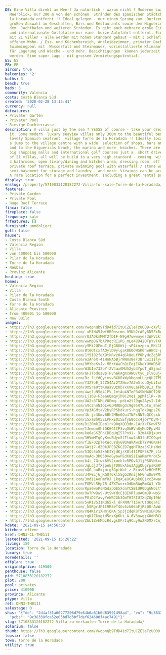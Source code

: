 ```yaml
---
DE: Eine Villa direkt am Meer? Ja natürlich - warum nicht ? Moderne Luxusvillen mit
  Meerblick, nur 300 m von den schönen  Stränden des spanischen Städtchens Torre de
  la Horadada entfernt !! Ideal gelegen - nur einen Sprung zum  Dorfzentrum mit einer
  großen Auswahl an Geschäften, Bars und Restaurants sowie dem Higuericas Strand,
  dem  Jachthafen und weiteren Stränden. Es gibt auch mehrere große Einkaufszentren
  und internationale Golfplätze nur eine  kurze Autofahrt entfernt. Eine Residenz
  mit 21 Villen - alle werden mit hohem Standard gebaut - mit 3 Schlafzimmern, 3  Bädern,
  offenem Wohn- / Ess- und Küchenbereich, Ankleidezimmer, privater Dachterrasse, privatem
  Swimmingpool mit  Wasserfall und Steinmauer, vorinstallierte Klimaanlage, Keller
  für Lagerung und Wäsche - und mehr. Besichtigungen  können jederzeit arrangiert
  werden. Eine super Lage - mit grossem Vermietungspotential.
ES: ES
FR: FR
aircon: true
balconies: '2'
baths: 3
beach: true
beds: 3
community: Valencia
costa: Costa Blanca Süd
created: '2020-02-28 13:15:41'
currency: null
defeatures:
- Privater Garten
- Privater Pool
- Riesige Dachterrasse
description: A villa just by the sea ? YESSS of course - take your dream and - live
  it. Some modern  luxury seaview villas only 300m to the beautiful beaches of the
  lovely Spanish seafront  village Torre de la Horadada !! Ideally located - just
  a jump to the village centre with a wide  selection of shops, bars and restaurants
  and to the Higuericas beach, the marina and more  beaches. There are also several
  big shopping malls and international golf courses just a  short drive away. A residence
  of 21 villas, all will be build to a very high standard - coming  with 3 bedrooms,
  3 bathrooms, open living/dining and kitchen area, dressing room, off road  parking,
  private roof terrace, private swimming pool with waterfall / stone wall, pre-installed  A/C,
  semi-basement for storage and laundry - and more. Viewings can be arranged at any  time.
  A rare location for a perfect investment. Including a great rental potential.
display: true
enslug: /property/5710833120182272-Villa-for-sale-Torre-de-la-Horadada/
features:
- Private Garden
- Private Pool
- Huge Roof Terrace
finca: false
fireplace: false
frequency: sale
frfeatures: []
furnished: unmöbliert
golf: false
hauser:
- Costa Blanca Süd
- Valencia Region
- Villa
- von 400001 bis 500000
- Pilar de la Horadada
- Torre de la Horadada
- Neubau
- Provinz Alicante
heating: true
homes:
- Valencia Region
- Villa
- Pilar de la Horadada
- Costa Blanca South
- Torre de la Horadada
- Alicante Province
- from 400001 to 500000
- New Build
images:
- https://lh3.googleusercontent.com/VwopnQb9TdD4id7ItUCZEleTzUO09-cXVlzN-wU_IuWzxBn6jBbq93JYWDlKwLigV37OTlDXGe2pBPRL2PcmLNJ8px_OdKnB=w640-rj-e30-l100
- https://lh3.googleusercontent.com/_xMfN45JwfHR0osrmn_05Kb2rASy8D5ZxRgzuAyb7RLLry1qqotiHux7WiX82itPtth7XoiI8M8C1XkAnc3zZ9s5lm-kaApssQ=w640-rj-e30-l100
- https://lh3.googleusercontent.com/rUJAQkmMMT2fDIF-N9gH7uwwnyes3WFVLk7_58SRsIBX5SFzrxt_GHIMsmJCzGcSIvsZNrkXttnyC0by2rzpccfCp3hAjDBkVQ8=w640-rj-e30-l100
- https://lh3.googleusercontent.com/wwMpDG7bAPRqcRI1RG_mLo48D42OTpYvTKN3fLZ9ywP9jSXgfbyOOLyPve6iOo2pcfgUpuF1Kk-3nkTvgL3TXDMWHzGjt2K3=w640-rj-e30-l100
- https://lh3.googleusercontent.com/y9Mi2QFmuI_BjG8UWij-sP4inzpca_BKL1BXSJ4FAar1996hbOHIXJPEc7AciQjj9oPsc0Af4EhxDXMWwEJ7wNKSARm_DwaMEQ=w640-rj-e30-l100
- https://lh3.googleusercontent.com/Bt6OtcxfAOylD9ylgaXBEOoWGK6nwHWdz-prwaetdErsXzqmeUwRgO9IdvN4i3EnqfkLPkYdAbgsnDWK1SBI08Q3Hqitb_-uPz8=w640-rj-e30-l100
- https://lh3.googleusercontent.com/1Y5I02feX9tkRvz04gGkUeLfPOhyHcZe5RVvZzQz1HEVWOjyVw_c7qhcDt5MKLfpp4YKm2lM5j5Wo0dCE9goTXhh7NLuFTnp6A=w640-rj-e30-l100
- https://lh3.googleusercontent.com/ezAn6X-41HnNAbBjrWNms8eF3BrLw11ilyc8OZylNWWBZVw-rr5lgU0NMP5VWYrm87m0cD1LxWZ1HMDOtXJKPvcEUyM6fAdBMg=w640-rj-e30-l100
- https://lh3.googleusercontent.com/0MYbeKvJv-MBrtWaChQiEojEXkeYUVWD6UY4GnInRHxdE5RoIT5l_K63bQkrJRed6YF-xOkt2SHj3vCvjjE02DKI-BgQz7GtctE=w640-rj-e30-l100
- https://lh3.googleusercontent.com/W3UIe732oY-ZV4axGMU52yb3YpoT_dSjaxSTcgzjnFNrzkq-PMtLJY_ftEkTOPHWmsphbMn28liYLIn-vyZIx3Y1Qjd8iNGpzg=w640-rj-e30-l100
- https://lh3.googleusercontent.com/aFJToduz8pTHvnakAgmcANU7tyu_slV6uj4ckiNEFPSxa9myYyMZvh5KLim79QtwWNsAVKU4Tts0HBya1UN_4ZULvJd39dEegTA=w640-rj-e30-l100
- https://lh3.googleusercontent.com/Bz_lLfdQyimvv8XHBxWykbgooLLqeQU2TPDhB09tUfW_138SYgk0XJTFVypRFX-bpgVQne6L8_TKqregDaqVwn6rVgk7wyn6=w640-rj-e30-l100
- https://lh3.googleusercontent.com/Y3Z7oE_32Z54Ai2T2Nwv7AJw5louQybiIxCSm5xQpVVVdvEFs-FzRV-1uvjFbOu0UEVjT_Dv6KWTuLqMnTj51xjnazrXceacpQ=w640-rj-e30-l100
- https://lh3.googleusercontent.com/OmSre0ttKWaaVUzObTxKVuLaFkbQ8IJ_fndFVdP4QseQ268SuJ-pH865ilVSWndsxqlONbyfMhW0NDcCgj3GaUXtbG8xAYpg6Q=w640-rj-e30-l100
- https://lh3.googleusercontent.com/4wcluN5q41PV_1mtAu4NTeP84SkM40Cf2NVShmR079x6F6CoY2xL4ZlIYUdZfizP4OFXtFfNCFlNAgbl0LXNx0ZMmYW4CtcC-OQ=w640-rj-e30-l100
- https://lh3.googleusercontent.com/Lj16B-F3eaeQmqvjh0C2Vq1_ppMlilR--UdSKOozYT5m1z26cKouiVF9n9v3EQDKzEATcQi1hnaOSLsh0H-l6MDe6tzsRyDtBIg=w640-rj-e30-l100
- https://lh3.googleusercontent.com/UA2c6TNMLV0Emq--pdim2t29qu2AysI-IdsRuuWPhIJjqB40c1Q9_fKddihbnRahSHWmGRa7UrakLDLdGyZ3_9CMVUwNS8naAhA=w640-rj-e30-l100
- https://lh3.googleusercontent.com/nVc2nmNIoLvGpMUQEgOc9g95R7Lpto_8heSYfSYoe3syZBuw6aJsSG0x6--gGie3d0-puOIqGzKBuZbgKA32Lc9Wrze4pp-_fl0=w640-rj-e30-l100
- https://lh3.googleusercontent.com/Vp3AGMtaV2byRPSbdkurS-hqqTdkOqps7KimGSkIf-EOxGHSwioSVrkydWJApm5I4XHk_Cp1Ne8s5bKRzCTSm8AnkIZAqA7eiq4=w640-rj-e30-l100
- https://lh3.googleusercontent.com/4k-jc3Umv6Bh2MBm6Qu4TNFxNNToQCCsxA-n93UgByjB9QBt7gO6cO7BHv02iG37Lkc-xDqXkVPyQ1VJbrsMlulz3TS5CIdG1Q=w640-rj-e30-l100
- https://lh3.googleusercontent.com/1SxaBh05ELPHxEOISEfyE8oCc4jorYDyN-Xq4fSk44XYHuMkg8kE1Wjl_CsisEmDMeAQ83XpCP_JsSPw79cT6JYoLzafM44ldg=w640-rj-e30-l100
- https://lh3.googleusercontent.com/Di2RmkIEen1rk90gXQD3dn-1WrXkFKowT5VOea-NtXUBkUUta8JmeeprdC1iOF5VylekHNKa9gz4YodkoB6Kfz__zPvPxh2g9Q=w640-rj-e30-l100
- https://lh3.googleusercontent.com/1JemomGhtOK6G1CP3vqOkBVn8yMd2PpvM4fem9PVKsBPBOLXSFF4VcjrZ72Lpv7r6ao__xktnP0UeaLDshIhV_O9AHkR-WKDvBs=w640-rj-e30-l100
- https://lh3.googleusercontent.com/ke6eGKZPhCBBqUgI5lPo91-_B2mAXBjxur6cGZrjt2nl6qPPXdYcAmjYzr_NO65c0ETb7VpnnIKH3wb1iI3ZMh5Yv5-W3uWpQtg=w640-rj-e30-l100
- https://lh3.googleusercontent.com/3HVmMTqCyKmoBUyn8fTtow4nB3fhEICQqv0B-Ri-SOebFCfejW4DP5vqNgGaD5emrVtvOg_HELPjY565bKhtBdrjND_hIjA8XA=w640-rj-e30-l100
- https://lh3.googleusercontent.com/fIEFO2pTeXWcurdyG8QAWkAwxb7YV46KmFkpV7c88zm_1wXPvs-Yv5F7viC_p5AILyxOSQyJqykfZLdIKCbAUMHv-zMaoFEn=w640-rj-e30-l100
- https://lh3.googleusercontent.com/GWtj7-dZ0kJFEBZKCZ97ggHT0za5KlHsNeFikV8f-pslUV-lgYkgImSimkD7P9uj049cxyVaaWj40SFNn_kF8U2j_aK2N3_Q0Q=w640-rj-e30-l100
- https://lh3.googleusercontent.com/53QcSo53xhEIYjdKjrXBl411POFSk7R_c1QlkcWUW8WzjzSwozLjcaUFNigI9PEohEaRbzKqdLbGZNS5iCsJzJIeqZcHwoIegKM=w640-rj-e30-l100
- https://lh3.googleusercontent.com/muAq-3h050yeGyowPEdK65iIaWRmYVroK5cJH5dEU4WtUa6o_Y1JXfrqj47ZoBm1Z15Oqu9lIYLCWclpBdRe8K_7dpxHeDSsexM=w640-rj-e30-l100
- https://lh3.googleusercontent.com/b4r_7Grwx6VV2xuebleRPOvAJ1jP5UVNkxcLoKBVmiwS7z-cI-wWQmkLf8y0AvVGQW4rbwNx9kGwWYPLECd5zjsA6fozqhh2ZQ=w640-rj-e30-l100
- https://lh3.googleusercontent.com/JqLcj3fXjpeEjTD9UxAbu3AggQUgrpsRmRVPYWAaMaAskK7CuvhfNV0wqxf3IKI_9Lb7B431Q6GlBR4lpz7mFvUqTdimUmefkA=w640-rj-e30-l100
- https://lh3.googleusercontent.com/nQG_huRxjorg3GptWaf_z-Rius93vHCHEPXxsE-EyJaMZobL_Hzv2bsOr-KtInSLuNQir9guZ33AMNIf-LOk0ljldapi8F5dBg=w640-rj-e30-l100
- https://lh3.googleusercontent.com/34FELj6_RGQT6kl5SgG2Rnij6FGhuOw9PMaLHMWUZNVe7uNaDFjLJYKxFP8JXUVg04jXkCBRpZr1FC3VyXun_RBWgNETG8CVIA=w640-rj-e30-l100
- https://lh3.googleusercontent.com/3nd11AoPmfRJ_1kgASa8CAUpk6E1xcZ4wadKrNUQRqn0J6YF60dPPXiBcE1S21SNHOL95zU9ISAKfYzb4gdD8GMDk7e43YfK=w640-rj-e30-l100
- https://lh3.googleusercontent.com/EOMVL5Hp78-4ZX7woxxOdUm8AqBmXW1_YOs4r72dsxjCDynylRrJT3Am-G0jgJLcYZK7OJyDR8qMLs3gupWOekSaZQap5joFaQ=w640-rj-e30-l100
- https://lh3.googleusercontent.com/Rpa6woPsNGdapGb5XcmYCSBIUR0DqhNOitYGtshX11FVhChUGZ9ZzIOxT6U9r1J5_axxPB_InRZloE-m3IfopJj5VpgXKfgm=w640-rj-e30-l100
- https://lh3.googleusercontent.com/0w7PwDwS-UtSwYdcEjQEKRluuA0mJD-wpSr-cgYkuHxTp40L_MuwGYVF508apkE2b2JkxrnQ-nlr9mOsi3XSr2GM3P0f9c8hyg=w640-rj-e30-l100
- https://lh3.googleusercontent.com/POiD2YavyYeWBCGb3QmTHISIUIXqZUpI0bS4tNjVPaZL8P3LVEearH1YuAz8mwpBS8yRzQJHJeN9Z4rcjm7erucQZ4KryfOVqA=w640-rj-e30-l100
- https://lh3.googleusercontent.com/5yR1VS31KdG5kl_dFXNMrT15erUtQKqa4IlsWd3YLgIz6v3XDLRPF9hCyGSeSBeiNdVO0btYyv59Szn2c6EKlEWDxPDFXLcgig=w640-rj-e30-l100
- https://lh3.googleusercontent.com/_hSRgrJP1t9R8eT4Gc6zk06aFjR500rAwWs-IoguYYosNhkEH2psSGkFHNWxuIbxsGWNNHTNwH74IZLy7-6LvMb2q_l_VVXQ=w640-rj-e30-l100
- https://lh3.googleusercontent.com/VQ4Kir1XHmjQKA_Sp3jzdqR8TSVMCsER0Gq2-8iaeOFTJCA3u2alRa8B1W1YfrmWcJch5EqDTQ52x_Hm9D8Zza2vMf2bENSUIA=w640-rj-e30-l100
- https://lh3.googleusercontent.com/rqK1Zkxgid5oxXp6Ui_A-6V3owgjX0dHBCQ5XTyqNEqWNgeznDRLGAxHOBNmB3H10emTZg0PE4f_3OlokhCITzJmOp6Mh2Gx9A=w640-rj-e30-l100
- https://lh3.googleusercontent.com/ZbL1ZvhMbzRdvgsOPr1q9Cuy9w2HDMXrCnjXwAZDNDORUVFDq-xsV1O5vdZIkDlRp-cYfU7AeUtSongw1HudwVeH95sPgfMG-w=w640-rj-e30-l100
kdate: '2021-09-15 14:56:33'
kitchen: offene
kref: DHN3-CL-TH0111
lastedited: '2021-09-15 15:28:22'
living: 150
location: Torre de la Horadada
luxury: true
moredetails: ''
offplan: true
originalprice: 419500
penthouse: false
pid: 5710833120182272
plot: 200
pool: privates
price: 410000
province: Alicante
ptype: Villa
ref: DHN3-TH0111
salestage: 0
shas: '{"de": "2d4af31a60277206d79e64b6a61b6d83991498ad", "en": "9c38338fca52e05bd7d30f7def624600f4ac7491",
  "pcbs": "9c38338fca52e05bd7d30f7def624600f4ac7491"}'
slug: 5710833120182272-Villa-zu-verkaufen-Torre-de-la-Horadada/
solarium: false
thumb: https://lh3.googleusercontent.com/VwopnQb9TdD4id7ItUCZEleTzUO09-cXVlzN-wU_IuWzxBn6jBbq93JYWDlKwLigV37OTlDXGe2pBPRL2PcmLNJ8px_OdKnB=w400-h240-n-rj-e30-l100
topsix: false
town: Torre de la Horadada
utility: true
---
```

